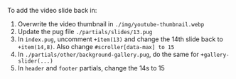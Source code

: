 To add the video slide back in:

1. Overwrite the video thumbnail in `./img/youtube-thumbnail.webp`
2. Update the pug file `./partials/slides/13.pug`
3. In `index.pug`, uncomment `+item(13)` and change the 14th slide back to `+item(14,8)`. Also change `#scroller[data-max] to 15`
4. In `./partials/other/background-gallery.pug`, do the same for `+gallery-slider(...)`
5. In `header` and `footer` partials, change the 14s to 15
